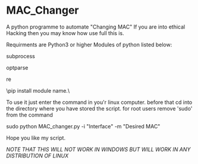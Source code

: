 # MAC_Changer
A python programme to automate "Changing MAC" If you are into ethical Hacking then you may know how use full this is.

Requirments are 
Python3 or higher
Modules of python listed below:


subprocess


optparse


re

  \\pip install module name.\\

To use it just enter the command in you'r linux computer.
before that cd into the  directory where you have stored the script.
for root users remove 'sudo' from the command


sudo python MAC_changer.py -i "Interface" -m "Desired MAC"


 Hope you like my script.
 
 
 
 *NOTE THAT THIS WILL NOT WORK IN WINDOWS BUT WILL WORK IN ANY DISTRIBUTION OF LINUX*
 

